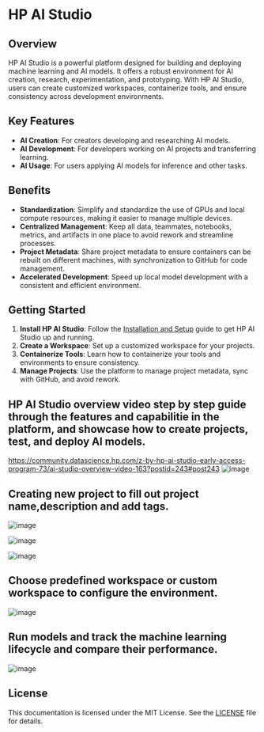 
# HP AI Studio

## Overview

HP AI Studio is a powerful platform designed for building and deploying machine learning and AI models. It offers a robust environment for AI creation, research, experimentation, and prototyping. With HP AI Studio, users can create customized workspaces, containerize tools, and ensure consistency across development environments.

## Key Features

- **AI Creation**: For creators developing and researching AI models.
- **AI Development**: For developers working on AI projects and transferring learning.
- **AI Usage**: For users applying AI models for inference and other tasks.

## Benefits

- **Standardization**: Simplify and standardize the use of GPUs and local compute resources, making it easier to manage multiple devices.
- **Centralized Management**: Keep all data, teammates, notebooks, metrics, and artifacts in one place to avoid rework and streamline processes.
- **Project Metadata**: Share project metadata to ensure containers can be rebuilt on different machines, with synchronization to GitHub for code management.
- **Accelerated Development**: Speed up local model development with a consistent and efficient environment.

## Getting Started

1. **Install HP AI Studio**: Follow the [Installation and Setup](installation.md) guide to get HP AI Studio up and running.
2. **Create a Workspace**: Set up a customized workspace for your projects.
3. **Containerize Tools**: Learn how to containerize your tools and environments to ensure consistency.
4. **Manage Projects**: Use the platform to manage project metadata, sync with GitHub, and avoid rework.

## HP AI Studio overview video step by step guide through the features and capabilitie in the platform, and showcase how to create projects, test, and deploy AI models.
https://community.datascience.hp.com/z-by-hp-ai-studio-early-access-program-73/ai-studio-overview-video-163?postid=243#post243
![image](https://github.com/user-attachments/assets/7f21e783-730d-4963-b170-f4b7bcf6f314)


## Creating new project to fill out project name,description and add tags.
![image](https://github.com/user-attachments/assets/3aa28dca-19fc-4350-aa78-02b9e805f03f)

![image](https://github.com/user-attachments/assets/97df26cd-8a10-4df7-a4a7-d63277bd6aee)

![image](https://github.com/user-attachments/assets/c8c24ab6-b5b6-44cd-be79-a6839121dd56)

## Choose predefined workspace or custom workspace to configure the environment.
![image](https://github.com/user-attachments/assets/168150b3-4f00-46a3-89c3-469b5ed00a28)

## Run models and track the machine learning lifecycle and compare their performance.
![image](https://github.com/user-attachments/assets/19653f53-5375-48a5-8466-71a5eee4fe75)

## License

This documentation is licensed under the MIT License. See the [LICENSE](LICENSE) file for details.

